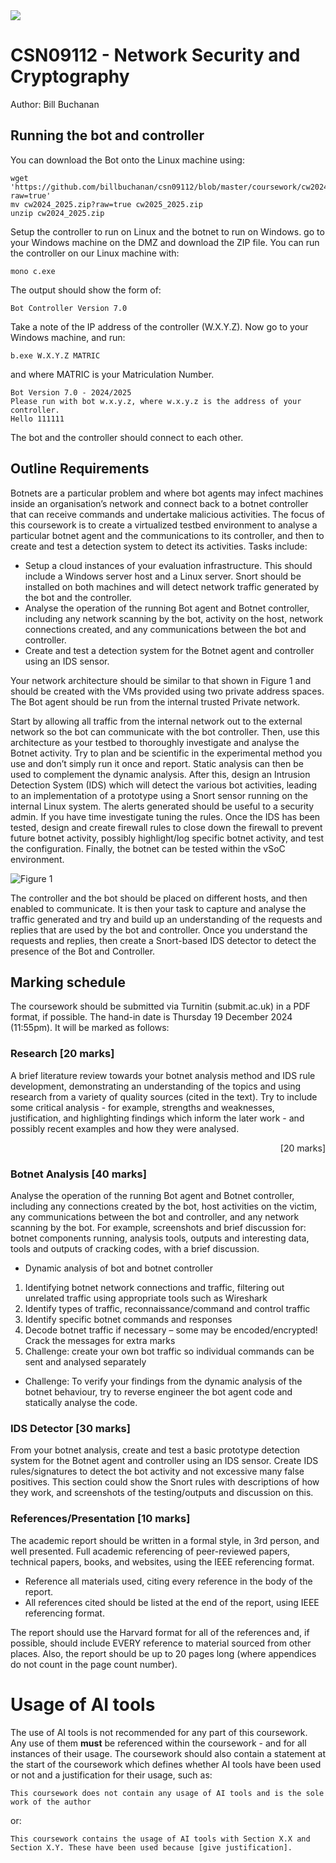 <img src="https://github.com/billbuchanan/csn09112/blob/master/zadditional/top_csn09112.png"/>


# CSN09112 - Network Security and Cryptography
Author: Bill Buchanan

## Running the bot and controller
You can download the Bot onto the Linux machine using:

```
wget 'https://github.com/billbuchanan/csn09112/blob/master/coursework/cw2024_2025.zip?raw=true'
mv cw2024_2025.zip?raw=true cw2025_2025.zip
unzip cw2024_2025.zip
```


Setup the controller to run on Linux and the botnet to run on Windows. go to your Windows machine on the DMZ and download the ZIP file. You can run the controller on our Linux machine with:</p>

```
mono c.exe
```

The output should show the form of:

```
Bot Controller Version 7.0
```

Take a note of the IP address of the controller (W.X.Y.Z). Now go to your Windows machine, and run:</p>

```
b.exe W.X.Y.Z MATRIC
```
and where MATRIC is your Matriculation Number.

```
Bot Version 7.0 - 2024/2025
Please run with bot w.x.y.z, where w.x.y.z is the address of your controller.
Hello 111111
```

The bot and the controller should connect to each other.

## Outline Requirements

Botnets are a particular problem and where bot agents may infect machines inside an organisation’s network and connect back to a botnet controller that can receive commands and undertake malicious activities. The focus of this coursework is to create a virtualized testbed environment to analyse a particular botnet agent and the communications to its controller, and then to create and test a detection system to detect its activities. Tasks include:

*	Setup a cloud instances of your evaluation infrastructure. This should include a Windows server host and a Linux server. Snort should be installed on both machines and will detect network traffic generated by the bot and the controller. 
*	Analyse the operation of the running Bot agent and Botnet controller, including any network scanning by the bot, activity on the host, network connections created, and any communications between the bot and controller.
*	Create and test a detection system for the Botnet agent and controller using an IDS sensor. 


Your network architecture should be similar to that shown in Figure 1 and should be created with the VMs provided using two private address spaces. The Bot agent should be run from the internal trusted Private network.

Start by allowing all traffic from the internal network out to the external network so the bot can communicate with the bot controller. Then, use this architecture as your testbed to thoroughly investigate and analyse the Botnet activity. Try to plan and be scientific in the experimental method you use and don’t simply run it once and report. Static analysis can then be used to complement the dynamic analysis. After this, design an Intrusion Detection System (IDS) which will detect the various bot activities, leading to an implementation of a prototype using a Snort sensor running on the internal Linux system. The alerts generated should be useful to a security admin. If you have time investigate tuning the rules. Once the IDS has been tested, design and create firewall rules to close down the firewall to prevent future botnet activity, possibly highlight/log specific botnet activity, and test the configuration. Finally, the botnet can be tested within the vSoC environment.

![Figure 1](https://github.com/billbuchanan/csn09112/blob/master/zadditional/coursework01.png)

The controller and the bot should be placed on different hosts, and then enabled to communicate. It is then your task to capture and analyse the traffic generated and try and build up an understanding of the requests and replies that are used by the bot and controller. Once you understand the requests and replies, then create a Snort-based IDS detector to detect the presence of the Bot and Controller.

## Marking schedule

The coursework should be submitted via Turnitin (submit.ac.uk) in a PDF format, if possible. The hand-in date is Thursday 19 December 2024 (11:55pm). It will be marked as follows:

### Research [20 marks]

A brief literature review towards your botnet analysis method and IDS rule development, demonstrating an understanding of the topics and using research from a variety of quality sources (cited in the text). Try to include some critical analysis - for example, strengths and weaknesses, justification, and highlighting findings which inform the later work - and possibly recent examples and how they were analysed.
<p align="right">[20 marks]</p>

### Botnet Analysis [40 marks]

Analyse the operation of the running Bot agent and Botnet controller, including any connections created by the bot, host activities on the victim, any communications between the bot and controller, and any network scanning by the bot. For example, screenshots and brief discussion for: botnet components running, analysis tools, outputs and interesting data, tools and outputs of cracking codes, with a brief discussion.  

*	Dynamic analysis of bot and botnet controller
1. Identifying botnet network connections and traffic, filtering out unrelated traffic using appropriate tools such as Wireshark
2. Identify types of traffic, reconnaissance/command and control traffic
3. Identify specific botnet commands and responses
4. Decode botnet traffic if necessary – some may be encoded/encrypted! Crack the messages for extra marks
5. Challenge: create your own bot traffic so individual commands can be sent and analysed separately
*	Challenge: To verify your findings from the dynamic analysis of the botnet behaviour, try to reverse engineer the bot agent code and statically analyse the code.


### IDS Detector [30 marks]
From your botnet analysis, create and test a basic prototype detection system for the Botnet agent and controller using an IDS sensor.  Create IDS rules/signatures to detect the bot activity and not excessive many false positives. This section could show the Snort rules with descriptions of how they work, and screenshots of the testing/outputs and discussion on this. 


### References/Presentation [10 marks]

The academic report should be written in a formal style, in 3rd person, and well presented.
Full academic referencing of peer-reviewed papers, technical papers, books, and websites, using the IEEE referencing format.
- Reference all materials used, citing every reference in the body of the report.
- All references cited should be listed at the end of the report, using IEEE referencing format.


The report should use the Harvard format for all of the references and, if possible, should include EVERY reference to material sourced from other places. Also, the report should be up to 20 pages long (where appendices do not count in the page count number). 

# Usage of AI tools
The use of AI tools is not recommended for any part of this coursework. Any use of them **must** be referenced within the coursework - and for all instances of their usage. The coursework should also contain a statement at the start of the coursework which defines whether AI tools have been used or not and a justification for their usage, such as:

```
This coursework does not contain any usage of AI tools and is the sole work of the author
```

or:

```
This coursework contains the usage of AI tools with Section X.X and Section X.Y. These have been used because [give justification].
```



